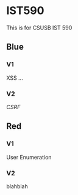 # IST590
This is for CSUSB IST 590

## Blue

### V1

XSS ...

### V2

*CSRF*

## Red

### V1

User Enumeration

### V2

blahblah
